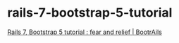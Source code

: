 # rails-7-bootstrap-5-tutorial
[Rails 7, Bootstrap 5 tutorial : fear and relief | BootrAils](https://www.bootrails.com/blog/rails-7-bootstrap-5-tutorial/)
